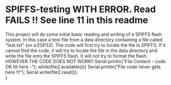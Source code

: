# SPIFFS-testing WITH ERROR. Read FAILS !! See line 11 in this readme
This project will do some initial basic reading and writing of a SPIFFS flash system.
In this case a test-file from a data directory containing a file called "test.txt" (on a ESP32). 
The code will first try to locate the file in SPIFFS.
If it cannot find the code, it will try to locate the file in the data directory
and write the file onto the SPIFFS flash.
It will not try to format the flash.
HOWEVER THE CODE DOES NOT WORK!!
  Serial.println("File Content - code OK till here -"); 
    while(file2.available()){
        Serial.println("File code never gets here !!!"); 
        Serial.write(file2.read());        
    }






